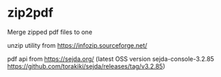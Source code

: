 # zip2pdf
Merge zipped pdf files to one

unzip utility from https://infozip.sourceforge.net/

pdf api from https://sejda.org/ (latest OSS version sejda-console-3.2.85 https://github.com/torakiki/sejda/releases/tag/v3.2.85)

